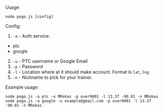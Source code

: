 Usage:

`node pogo.js [config]`

Config:

1. `-a` - Auth service:
  * ptc
  * google
2. `-u` - PTC username or Google Email
3. `-p` - Password
4. `-l` - Location where at it should make account. Format is `lat,lng`
5. `-n` - Nickname to pick for your trainer.

Example usage: 

`node pogo.js -a ptc -u MRokas -p over9001 -l 13.37 -90.01 -n MRokas`
`node pogo.js -a google -u example@gmail.com -p over9001 -l 13.37 -90.01 -n MRokas`